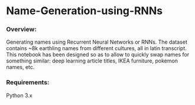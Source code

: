 # Name-Generation-using-RNNs

### Overview:
Generating names using Recurrent Neural Networks or RNNs. The dataset contains ~8k earthling names from different cultures, all in latin transcript.
This notebook has been designed so as to allow to quickly swap names for something similar: deep learning article titles, IKEA furniture, pokemon names, etc.

### Requirements:
Python 3.x
